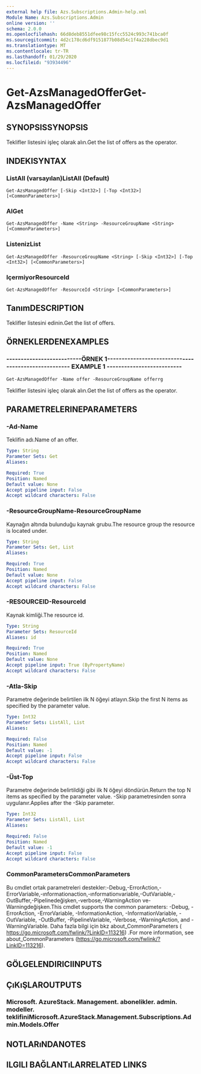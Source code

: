 ```yaml
---
external help file: Azs.Subscriptions.Admin-help.xml
Module Name: Azs.Subscriptions.Admin
online version: ''
schema: 2.0.0
ms.openlocfilehash: 66d8deb8551dfee98c15fcc5524c993c741bca0f
ms.sourcegitcommit: 4d2c178cd6df9151877b08d54c1f4a228dbec9d1
ms.translationtype: MT
ms.contentlocale: tr-TR
ms.lasthandoff: 01/29/2020
ms.locfileid: "93934496"
---
```

# <span data-ttu-id="3cffc-101">Get-AzsManagedOffer</span><span class="sxs-lookup"><span data-stu-id="3cffc-101">Get-AzsManagedOffer</span></span>

## <span data-ttu-id="3cffc-102">SYNOPSIS</span><span class="sxs-lookup"><span data-stu-id="3cffc-102">SYNOPSIS</span></span>
<span data-ttu-id="3cffc-103">Teklifler listesini işleç olarak alın.</span><span class="sxs-lookup"><span data-stu-id="3cffc-103">Get the list of offers as the operator.</span></span>

## <span data-ttu-id="3cffc-104">INDEKI</span><span class="sxs-lookup"><span data-stu-id="3cffc-104">SYNTAX</span></span>

### <span data-ttu-id="3cffc-105">ListAll (varsayılan)</span><span class="sxs-lookup"><span data-stu-id="3cffc-105">ListAll (Default)</span></span>
```
Get-AzsManagedOffer [-Skip <Int32>] [-Top <Int32>] [<CommonParameters>]
```

### <span data-ttu-id="3cffc-106">Al</span><span class="sxs-lookup"><span data-stu-id="3cffc-106">Get</span></span>
```
Get-AzsManagedOffer -Name <String> -ResourceGroupName <String> [<CommonParameters>]
```

### <span data-ttu-id="3cffc-107">Listeniz</span><span class="sxs-lookup"><span data-stu-id="3cffc-107">List</span></span>
```
Get-AzsManagedOffer -ResourceGroupName <String> [-Skip <Int32>] [-Top <Int32>] [<CommonParameters>]
```

### <span data-ttu-id="3cffc-108">Içermiyor</span><span class="sxs-lookup"><span data-stu-id="3cffc-108">ResourceId</span></span>
```
Get-AzsManagedOffer -ResourceId <String> [<CommonParameters>]
```

## <span data-ttu-id="3cffc-109">Tanım</span><span class="sxs-lookup"><span data-stu-id="3cffc-109">DESCRIPTION</span></span>
<span data-ttu-id="3cffc-110">Teklifler listesini edinin.</span><span class="sxs-lookup"><span data-stu-id="3cffc-110">Get the list of offers.</span></span>

## <span data-ttu-id="3cffc-111">ÖRNEKLERDEN</span><span class="sxs-lookup"><span data-stu-id="3cffc-111">EXAMPLES</span></span>

### <span data-ttu-id="3cffc-112">--------------------------ÖRNEK 1--------------------------</span><span class="sxs-lookup"><span data-stu-id="3cffc-112">-------------------------- EXAMPLE 1 --------------------------</span></span>
```
Get-AzsManagedOffer -Name offer -ResourceGroupName offerrg
```

<span data-ttu-id="3cffc-113">Teklifler listesini işleç olarak alın.</span><span class="sxs-lookup"><span data-stu-id="3cffc-113">Get the list of offers as the operator.</span></span>

## <span data-ttu-id="3cffc-114">PARAMETRELERINE</span><span class="sxs-lookup"><span data-stu-id="3cffc-114">PARAMETERS</span></span>

### <span data-ttu-id="3cffc-115">-Ad</span><span class="sxs-lookup"><span data-stu-id="3cffc-115">-Name</span></span>
<span data-ttu-id="3cffc-116">Teklifin adı.</span><span class="sxs-lookup"><span data-stu-id="3cffc-116">Name of an offer.</span></span>

```yaml
Type: String
Parameter Sets: Get
Aliases:

Required: True
Position: Named
Default value: None
Accept pipeline input: False
Accept wildcard characters: False
```

### <span data-ttu-id="3cffc-117">-ResourceGroupName</span><span class="sxs-lookup"><span data-stu-id="3cffc-117">-ResourceGroupName</span></span>
<span data-ttu-id="3cffc-118">Kaynağın altında bulunduğu kaynak grubu.</span><span class="sxs-lookup"><span data-stu-id="3cffc-118">The resource group the resource is located under.</span></span>

```yaml
Type: String
Parameter Sets: Get, List
Aliases:

Required: True
Position: Named
Default value: None
Accept pipeline input: False
Accept wildcard characters: False
```

### <span data-ttu-id="3cffc-119">-RESOURCEID</span><span class="sxs-lookup"><span data-stu-id="3cffc-119">-ResourceId</span></span>
<span data-ttu-id="3cffc-120">Kaynak kimliği.</span><span class="sxs-lookup"><span data-stu-id="3cffc-120">The resource id.</span></span>

```yaml
Type: String
Parameter Sets: ResourceId
Aliases: id

Required: True
Position: Named
Default value: None
Accept pipeline input: True (ByPropertyName)
Accept wildcard characters: False
```

### <span data-ttu-id="3cffc-121">-Atla</span><span class="sxs-lookup"><span data-stu-id="3cffc-121">-Skip</span></span>
<span data-ttu-id="3cffc-122">Parametre değerinde belirtilen ilk N öğeyi atlayın.</span><span class="sxs-lookup"><span data-stu-id="3cffc-122">Skip the first N items as specified by the parameter value.</span></span>

```yaml
Type: Int32
Parameter Sets: ListAll, List
Aliases:

Required: False
Position: Named
Default value: -1
Accept pipeline input: False
Accept wildcard characters: False
```

### <span data-ttu-id="3cffc-123">-Üst</span><span class="sxs-lookup"><span data-stu-id="3cffc-123">-Top</span></span>
<span data-ttu-id="3cffc-124">Parametre değerinde belirtildiği gibi ilk N öğeyi döndürün.</span><span class="sxs-lookup"><span data-stu-id="3cffc-124">Return the top N items as specified by the parameter value.</span></span>
<span data-ttu-id="3cffc-125">-Skip parametresinden sonra uygulanır.</span><span class="sxs-lookup"><span data-stu-id="3cffc-125">Applies after the -Skip parameter.</span></span>

```yaml
Type: Int32
Parameter Sets: ListAll, List
Aliases:

Required: False
Position: Named
Default value: -1
Accept pipeline input: False
Accept wildcard characters: False
```

### <span data-ttu-id="3cffc-126">CommonParameters</span><span class="sxs-lookup"><span data-stu-id="3cffc-126">CommonParameters</span></span>
<span data-ttu-id="3cffc-127">Bu cmdlet ortak parametreleri destekler:-Debug,-ErrorAction,-ErrorVariable,-ınformationaction,-ınformationvariable,-OutVariable,-OutBuffer,-Pipelinedeğişken,-verbose,-WarningAction ve-Warningdeğişken.</span><span class="sxs-lookup"><span data-stu-id="3cffc-127">This cmdlet supports the common parameters: -Debug, -ErrorAction, -ErrorVariable, -InformationAction, -InformationVariable, -OutVariable, -OutBuffer, -PipelineVariable, -Verbose, -WarningAction, and -WarningVariable.</span></span> <span data-ttu-id="3cffc-128">Daha fazla bilgi için bkz about_CommonParameters ( https://go.microsoft.com/fwlink/?LinkID=113216) .</span><span class="sxs-lookup"><span data-stu-id="3cffc-128">For more information, see about_CommonParameters (https://go.microsoft.com/fwlink/?LinkID=113216).</span></span>

## <span data-ttu-id="3cffc-129">GÖLGELENDIRICI</span><span class="sxs-lookup"><span data-stu-id="3cffc-129">INPUTS</span></span>

## <span data-ttu-id="3cffc-130">ÇıKıŞLAR</span><span class="sxs-lookup"><span data-stu-id="3cffc-130">OUTPUTS</span></span>

### <span data-ttu-id="3cffc-131">Microsoft. AzureStack. Management. abonelikler. admin. modeller. teklifini</span><span class="sxs-lookup"><span data-stu-id="3cffc-131">Microsoft.AzureStack.Management.Subscriptions.Admin.Models.Offer</span></span>

## <span data-ttu-id="3cffc-132">NOTLARıNDA</span><span class="sxs-lookup"><span data-stu-id="3cffc-132">NOTES</span></span>

## <span data-ttu-id="3cffc-133">ILGILI BAĞLANTıLAR</span><span class="sxs-lookup"><span data-stu-id="3cffc-133">RELATED LINKS</span></span>

